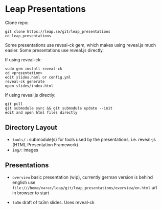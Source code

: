 Leap Presentations
==================

Clone repo:

    git clone https://leap.se/git/leap_presentations
    cd leap_presentations

Some presentations use reveal-ck gem, which makes using reveal.js much easier. Some presentations use reveal.js directly.

If using reveal-ck:

    sudo gem install reveal-ck
    cd <presentation>
    edit slides.haml or config.yml
    reveal-ck generate
    open slides/index.html

If using reveal.js directly:

    git pull
    git submodule sync && git submodule update --init
    edit and open html files directly

Directory Layout
----------------

* `tools/` : submodule(s) for tools used by the presentations, i.e. reveal-js (HTML Presentation Framework)
* `img/`: images

Presentations
-------------

* `overview`
  basic presentation (wip), currently german version is behind english
  use `file:///home/varac/leap/git/leap_presentations/overview/en.html` url in browser to start

* `ta3m`
  draft of ta3m slides.
  Uses reveal-ck